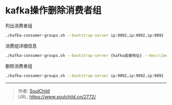 # kafka操作删除消费者组

<!--more-->
列出消费者组
```bash
./kafka-consumer-groups.sh --bootstrap-server ip:9092,ip:9092,ip:9092 --list
```


消费组详细信息
```bash
./kafka-consumer-groups.sh --bootstrap-server {kafka连接地址} --describe --group {消费组}
```

删除消费者组
```bash
./kafka-consumer-groups.sh --bootstrap-server ip:9092,ip:9092,ip:9092 --delete --group bbbb
```


---

> 作者: [SoulChild](https://www.soulchild.cn)  
> URL: https://www.soulchild.cn/2772/  

